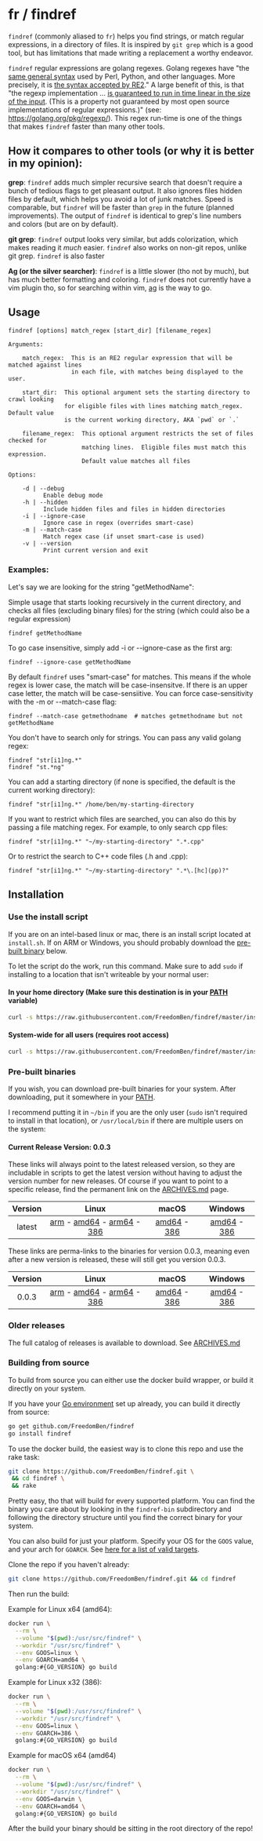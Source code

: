 # fr / findref



`findref` (commonly aliased to `fr`) helps you find strings, or match regular expressions, in a directory of files.  It is inspired by `git grep` which is a good tool, but has limitations that made writing a replacement a worthy endeavor.

`findref` regular expressions are golang regexes.  Golang regexes have "the [same general
syntax](https://github.com/google/re2/wiki/Syntax) used by Perl, Python, and other languages.
More precisely, it is [the syntax accepted by RE2](https://github.com/google/re2/wiki/Syntax)."
A large benefit of this, is that "the regexp implementation ... [is guaranteed to run in
time linear in the size of the input](https://swtch.com/~rsc/regexp/regexp1.html).
(This is a property not guaranteed by most open source implementations of regular expressions.)" (see: https://golang.org/pkg/regexp/).  This regex run-time is one of the things that makes
`findref` faster than many other tools.


## How it compares to other tools (or why it is better in my opinion):

**grep**:  `findref` adds much simpler recursive search that doesn't require a bunch of
tedious flags to get pleasant output.  It also ignores files hidden files by default,
which helps you avoid a lot of junk matches.  Speed is comparable, but `findref` will be
faster than `grep` in the future (planned improvements).  The output of `findref` is
identical to grep's line numbers and colors (but are on by default).

**git grep**:  `findref` output looks very similar, but adds colorization, which makes
reading it *much* easier.  `findref` also works on non-git repos, unlike git grep.
`findref` is also faster

**Ag (or the silver searcher)**:  `findref` is a little slower (tho not by much),
but has much better formatting and coloring.  `findref` does not currently have a vim
plugin tho, so for searching within vim, [ag](https://github.com/vim-scripts/ag.vim)
is the way to go.


## Usage

    findref [options] match_regex [start_dir] [filename_regex]

    Arguments:

        match_regex:  This is an RE2 regular expression that will be matched against lines
                      in each file, with matches being displayed to the user.

        start_dir:  This optional argument sets the starting directory to crawl looking
                    for eligible files with lines matching match_regex.  Default value
                    is the current working directory, AKA `pwd` or `.`

        filename_regex:  This optional argument restricts the set of files checked for
                         matching lines.  Eligible files must match this expression.
                         Default value matches all files

    Options:

        -d | --debug
              Enable debug mode
        -h | --hidden
              Include hidden files and files in hidden directories
        -i | --ignore-case
              Ignore case in regex (overrides smart-case)
        -m | --match-case
              Match regex case (if unset smart-case is used)
        -v | --version
              Print current version and exit


### Examples:

Let's say we are looking for the string "getMethodName":

Simple usage that starts looking recursively in the current directory, and checks all files (excluding binary files) for the string (which could also be a regular expression)

    findref getMethodName

To go case insensitive, simply add -i or --ignore-case as the first arg:

    findref --ignore-case getMethodName

By default `findref` uses "smart-case" for matches.  This means if the whole regex is lower
case, the match will be case-insensitve.  If there is an upper case letter, the match will be
case-sensiitive.  You can force case-sensitivity with the -m or --match-case flag:

    findref --match-case getmethodname  # matches getmethodname but not getMethodName

You don't have to search only for strings.  You can pass any valid golang regex:

    findref "str[i1]ng.*"
    findref "st.*ng"

You can add a starting directory (if none is specified, the default is the current working directory):

    findref "str[i1]ng.*" /home/ben/my-starting-directory

If you want to restrict which files are searched, you can also do this by passing a file
matching regex.  For example, to only search cpp files:

    findref "str[i1]ng.*" "~/my-starting-directory" ".*.cpp"

Or to restrict the search to C++ code files (.h and .cpp):

    findref "str[i1]ng.*" "~/my-starting-directory" ".*\.[hc](pp)?"

## Installation

### Use the install script

If you are on an intel-based linux or mac, there is an install script located at
`install.sh`.  If on ARM or Windows, you should probably download the
[pre-built binary](#pre-built-binaries) below.

To let the script do the work, run this command.  Make sure to add `sudo` if
installing to a location that isn't writeable by your normal user:

#### In your home directory (Make sure this destination is in your [PATH](http://www.linfo.org/path_env_var.html) variable)

```bash
curl -s https://raw.githubusercontent.com/FreedomBen/findref/master/install.sh | bash -s $HOME/bin
```

#### System-wide for all users (requires root access)
```bash
curl -s https://raw.githubusercontent.com/FreedomBen/findref/master/install.sh | sudo bash -s /usr/local/bin
```

### Pre-built binaries

If you wish, you can download pre-built binaries for your system.  After downloading,
put it somewhere in your [PATH](http://www.linfo.org/path_env_var.html).

I recommend putting it in `~/bin` if you are the only user (`sudo` isn't required
to install in that location), or `/usr/local/bin` if there are multiple users on the system:

#### Current Release Version: 0.0.3

These links will always point to the latest released version, so they are includable in
scripts to get the latest version without having to adjust the version number for new
releases.  Of course if you want to point to a specific release, find the permanent link
on the [ARCHIVES.md](ARCHIVES.md) page.

| Version | Linux | macOS | Windows |
|:-------:|:-----:|:-----:|:-------:|
| latest | [arm](https://raw.githubusercontent.com/FreedomBen/findref-bin/master/latest/linux/arm/findref) - [amd64](https://raw.githubusercontent.com/FreedomBen/findref-bin/master/latest/linux/amd64/findref) - [arm64](https://raw.githubusercontent.com/FreedomBen/findref-bin/master/latest/linux/arm64/findref) - [386](https://raw.githubusercontent.com/FreedomBen/findref-bin/master/latest/linux/386/findref) | [amd64](https://raw.githubusercontent.com/FreedomBen/findref-bin/master/latest/darwin/amd64/findref) - [386](https://raw.githubusercontent.com/FreedomBen/findref-bin/master/latest/darwin/386/findref) | [amd64](https://raw.githubusercontent.com/FreedomBen/findref-bin/master/latest/windows/amd64/findref.exe) - [386](https://raw.githubusercontent.com/FreedomBen/findref-bin/master/latest/windows/386/findref.exe) |

These links are perma-links to the binaries for version 0.0.3, meaning even after
a new version is released, these will still get you version 0.0.3.

| Version | Linux | macOS | Windows |
|:-------:|:-----:|:-----:|:-------:|
| 0.0.3 | [arm](https://raw.githubusercontent.com/FreedomBen/findref-bin/master/0.0.3/linux/arm/findref) - [amd64](https://raw.githubusercontent.com/FreedomBen/findref-bin/master/0.0.3/linux/amd64/findref) - [arm64](https://raw.githubusercontent.com/FreedomBen/findref-bin/master/0.0.3/linux/arm64/findref) - [386](https://raw.githubusercontent.com/FreedomBen/findref-bin/master/0.0.3/linux/386/findref) | [amd64](https://raw.githubusercontent.com/FreedomBen/findref-bin/master/0.0.3/darwin/amd64/findref) - [386](https://raw.githubusercontent.com/FreedomBen/findref-bin/master/0.0.3/darwin/386/findref) | [amd64](https://raw.githubusercontent.com/FreedomBen/findref-bin/master/0.0.3/windows/amd64/findref.exe) - [386](https://raw.githubusercontent.com/FreedomBen/findref-bin/master/0.0.3/windows/386/findref.exe) |

### Older releases

The full catalog of releases is available to download.  See [ARCHIVES.md](ARCHIVES.md)

### Building from source

To build from source you can either use the docker build wrapper, or build it directly on your system.

If you have your [Go environment](https://golang.org/doc/install) set up
already, you can build it directly from source:

```bash
go get github.com/FreedomBen/findref
go install findref
```

To use the docker build, the easiest way is to clone this repo and use the rake task:

```bash
git clone https://github.com/FreedomBen/findref.git \
 && cd findref \
 && rake
```

Pretty easy, tho that will build for every supported platform.  You can find the binary you
care about by looking in the `findref-bin` subdirectory and following the directory structure
until you find the correct binary for your system.

You can also build for just
your platform.  Specify your OS for the `GOOS` value, and your arch for `GOARCH`.  See [here
for a list of valid targets](https://stackoverflow.com/a/30068222/2062384).

Clone the repo if you haven't already:

```bash
git clone https://github.com/FreedomBen/findref.git && cd findref
```

Then run the build:

Example for Linux x64 (amd64):

```bash
docker run \
  --rm \
  --volume "$(pwd):/usr/src/findref" \
  --workdir "/usr/src/findref" \
  --env GOOS=linux \
  --env GOARCH=amd64 \
  golang:#{GO_VERSION} go build
```

Example for Linux x32 (386):

```bash
docker run \
  --rm \
  --volume "$(pwd):/usr/src/findref" \
  --workdir "/usr/src/findref" \
  --env GOOS=linux \
  --env GOARCH=386 \
  golang:#{GO_VERSION} go build
```

Example for macOS x64 (amd64)

```bash
docker run \
  --rm \
  --volume "$(pwd):/usr/src/findref" \
  --workdir "/usr/src/findref" \
  --env GOOS=darwin \
  --env GOARCH=amd64 \
  golang:#{GO_VERSION} go build
```

After the build your binary should be sitting in the root directory of the repo!
